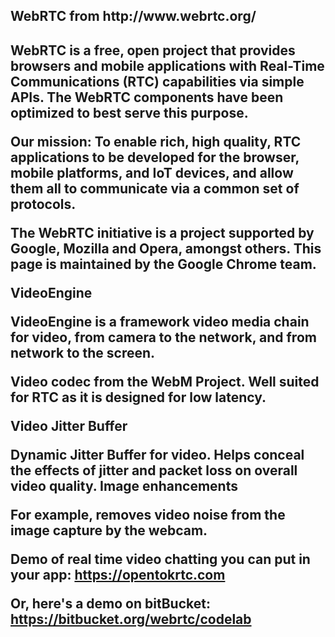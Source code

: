 

<h2> WebRTC from http://www.webrtc.org/ <h2>



WebRTC is a free, open project that provides browsers and mobile applications with Real-Time Communications (RTC) capabilities via simple APIs. The WebRTC components have been optimized to best serve this purpose. 

Our mission: To enable rich, high quality, RTC applications to be developed  for the browser, mobile platforms, and IoT devices, and allow them all to communicate via a common set of protocols.

The WebRTC initiative is a project supported by Google, Mozilla and Opera, amongst others. This page is maintained by the Google Chrome team.

VideoEngine

VideoEngine is a framework video media chain for video, from camera to the network, and from network to the screen.


Video codec from the WebM Project. Well suited for RTC as it is designed for low latency.

Video Jitter Buffer

Dynamic Jitter Buffer for video. Helps conceal the effects of jitter and packet loss on overall video quality.
Image enhancements

For example, removes video noise from the image capture by the webcam.

Demo of real time video chatting you can put in your app:
https://opentokrtc.com

Or, here's a demo on bitBucket:
https://bitbucket.org/webrtc/codelab

